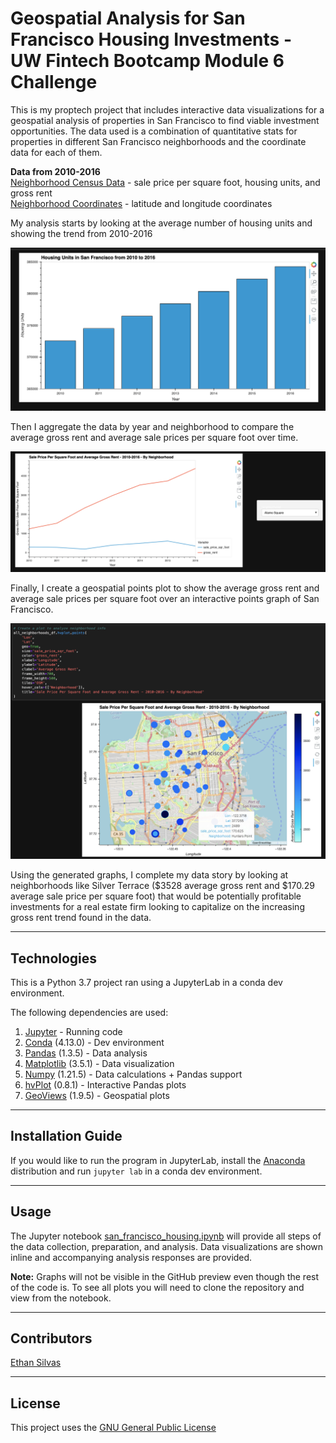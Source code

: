 # Geospatial Analysis for San Francisco Housing Investments - UW Fintech Bootcamp Module 6 Challenge

This is my proptech project that includes interactive data visualizations for a geospatial analysis of properties in San Francisco to find viable investment opportunities. The data used is a combination of quantitative stats for properties in different San Francisco neighborhoods and the coordinate data for each of them. 

**Data from 2010-2016** <br>
[Neighborhood Census Data](/Resources/sfo_neighborhoods_census_data.csv) - sale price per square foot, housing units, and gross rent <br>
[Neighborhood Coordinates](/Resources/neighborhoods_coordinates.csv) - latitude and longitude coordinates

My analysis starts by looking at the average number of housing units and showing the trend from 2010-2016

![Bar graph for number of housing units for each year from 2010-2016](/Images/housing_trends.png)

Then I aggregate the data by year and neighborhood to compare the average gross rent and average sale prices per square foot over time. 

![Line graph of average sale price per square foot and average gross rent for Alamo Square](/Images/sale_price_gross_rent.png)

Finally, I create a geospatial points plot to show the average gross rent and average sale prices per square foot over an interactive points graph of San Francisco.  

![Geographical OSM map of San Francisco with color points showing data points by neighborhood](/Images/geoplot.png)

Using the generated graphs, I complete my data story by looking at neighborhoods like Silver Terrace ($3528 average gross rent and $170.29 average sale price per square foot) that would be potentially profitable investments for a real estate firm looking to capitalize on the increasing gross rent trend found in the data. 

---

## Technologies

This is a Python 3.7 project ran using a JupyterLab in a conda dev environment. 

The following dependencies are used: 
1. [Jupyter](https://jupyter.org/) - Running code 
2. [Conda](https://github.com/conda/conda) (4.13.0) - Dev environment
3. [Pandas](https://github.com/pandas-dev/pandas) (1.3.5) - Data analysis
4. [Matplotlib](https://github.com/matplotlib/matplotlib) (3.5.1) - Data visualization
5. [Numpy](https://numpy.org/) (1.21.5) - Data calculations + Pandas support
6. [hvPlot](https://hvplot.holoviz.org/index.html) (0.8.1) - Interactive Pandas plots 
7. [GeoViews](https://geoviews.org/) (1.9.5) - Geospatial plots


---

## Installation Guide

If you would like to run the program in JupyterLab, install the [Anaconda](https://www.anaconda.com/products/distribution) distribution and run `jupyter lab` in a conda dev environment.

---

## Usage

The Jupyter notebook [san_francisco_housing.ipynb](/san_francisco_housing.ipynb) will provide all steps of the data collection, preparation, and analysis. Data visualizations are shown inline and accompanying analysis responses are provided.

**Note:** Graphs will not be visible in the GitHub preview even though the rest of the code is. To see all plots you will need to clone the repository and view from the notebook. 

---

## Contributors

[Ethan Silvas](https://github.com/ethansilvas)

---

## License

This project uses the [GNU General Public License](https://choosealicense.com/licenses/gpl-3.0/)
